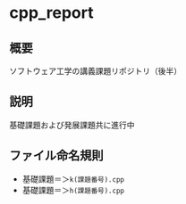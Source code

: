 # cpp_report
## 概要
ソフトウェア工学の講義課題リポジトリ（後半）

## 説明
基礎課題および発展課題共に進行中

## ファイル命名規則
+ 基礎課題＝＞`k(課題番号).cpp`
+ 基礎課題＝＞`h(課題番号).cpp`
